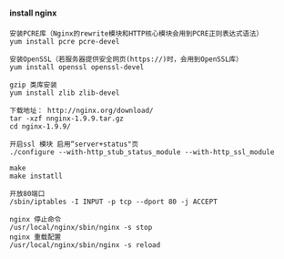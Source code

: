 #### install nginx
    安装PCRE库（Nginx的rewrite模块和HTTP核心模块会用到PCRE正则表达式语法）
    yum install pcre pcre-devel

    安装OpenSSL（若服务器提供安全网页(https://)时，会用到OpenSSL库）
    yum install openssl openssl-devel
    
    gzip 类库安装
    yum install zlib zlib-devel
    
    下载地址： http://nginx.org/download/
    tar -xzf nnginx-1.9.9.tar.gz
    cd nginx-1.9.9/
    
    开启ssl 模块 启用“server+status"页
    ./configure --with-http_stub_status_module --with-http_ssl_module
    
    make
    make instatll

    开放80端口
    /sbin/iptables -I INPUT -p tcp --dport 80 -j ACCEPT
    
    nginx 停止命令
    /usr/local/nginx/sbin/nginx -s stop
    nginx 重载配置
    /usr/local/nginx/sbin/nginx -s reload
